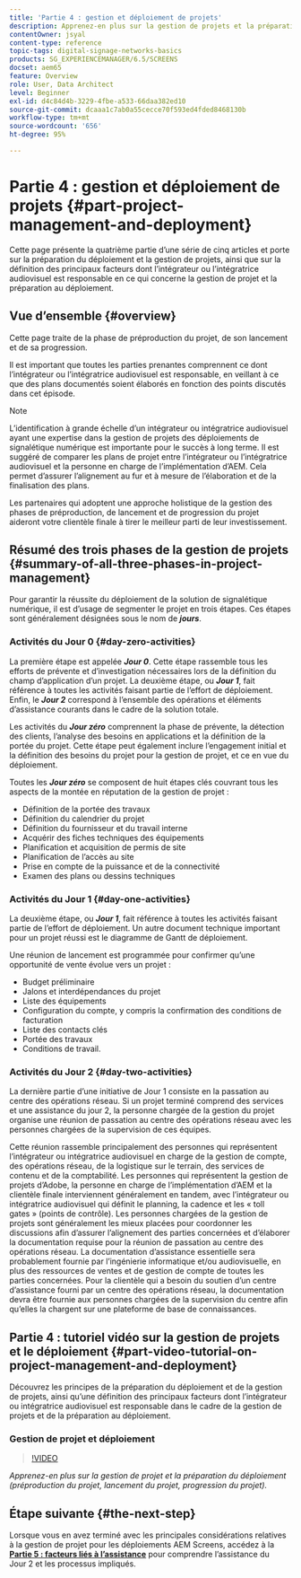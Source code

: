 ```yaml
---
title: 'Partie 4 : gestion et déploiement de projets'
description: Apprenez-en plus sur la gestion de projets et la préparation au déploiement (préproduction du projet, lancement du projet, progression du projet) pour AEM Screens.
contentOwner: jsyal
content-type: reference
topic-tags: digital-signage-networks-basics
products: SG_EXPERIENCEMANAGER/6.5/SCREENS
docset: aem65
feature: Overview
role: User, Data Architect
level: Beginner
exl-id: d4c84d4b-3229-4fbe-a533-66daa382ed10
source-git-commit: dcaaa1c7ab0a55cecce70f593ed4fded8468130b
workflow-type: tm+mt
source-wordcount: '656'
ht-degree: 95%

---
```


# Partie 4 : gestion et déploiement de projets {#part-project-management-and-deployment}

Cette page présente la quatrième partie d’une série de cinq articles et porte sur la préparation du déploiement et la gestion de projets, ainsi que sur la définition des principaux facteurs dont l’intégrateur ou l’intégratrice audiovisuel est responsable en ce qui concerne la gestion de projet et la préparation au déploiement.

## Vue d’ensemble {#overview}

Cette page traite de la phase de préproduction du projet, de son lancement et de sa progression.

Il est important que toutes les parties prenantes comprennent ce dont l’intégrateur ou l’intégratrice audiovisuel est responsable, en veillant à ce que des plans documentés soient élaborés en fonction des points discutés dans cet épisode.

>[!NOTE]
>
>L’identification à grande échelle d’un intégrateur ou intégratrice audiovisuel ayant une expertise dans la gestion de projets des déploiements de signalétique numérique est importante pour le succès à long terme. Il est suggéré de comparer les plans de projet entre l’intégrateur ou l’intégratrice audiovisuel et la personne en charge de l’implémentation d’AEM. Cela permet d’assurer l’alignement au fur et à mesure de l’élaboration et de la finalisation des plans. 
>
>Les partenaires qui adoptent une approche holistique de la gestion des phases de préproduction, de lancement et de progression du projet aideront votre clientèle finale à tirer le meilleur parti de leur investissement.

## Résumé des trois phases de la gestion de projets {#summary-of-all-three-phases-in-project-management}

Pour garantir la réussite du déploiement de la solution de signalétique numérique, il est d’usage de segmenter le projet en trois étapes. Ces étapes sont généralement désignées sous le nom de ***jours***.

### Activités du Jour 0 {#day-zero-activities}

La première étape est appelée ***Jour 0***. Cette étape rassemble tous les efforts de prévente et d’investigation nécessaires lors de la définition du champ d’application d’un projet. La deuxième étape, ou ***Jour 1***, fait référence à toutes les activités faisant partie de l’effort de déploiement. Enfin, le ***Jour 2*** correspond à l’ensemble des opérations et éléments d’assistance courants dans le cadre de la solution totale.

Les activités du ***Jour zéro*** comprennent la phase de prévente, la détection des clients, l’analyse des besoins en applications et la définition de la portée du projet. Cette étape peut également inclure l’engagement initial et la définition des besoins du projet pour la gestion de projet, et ce en vue du déploiement.

Toutes les ***Jour zéro*** se composent de huit étapes clés couvrant tous les aspects de la montée en réputation de la gestion de projet :

* Définition de la portée des travaux
* Définition du calendrier du projet
* Définition du fournisseur et du travail interne
* Acquérir des fiches techniques des équipements
* Planification et acquisition de permis de site
* Planification de l’accès au site
* Prise en compte de la puissance et de la connectivité
* Examen des plans ou dessins techniques

### Activités du Jour 1 {#day-one-activities}

La deuxième étape, ou ***Jour 1***, fait référence à toutes les activités faisant partie de l’effort de déploiement. Un autre document technique important pour un projet réussi est le diagramme de Gantt de déploiement.

Une réunion de lancement est programmée pour confirmer qu’une opportunité de vente évolue vers un projet :

* Budget préliminaire
* Jalons et interdépendances du projet
* Liste des équipements
* Configuration du compte, y compris la confirmation des conditions de facturation
* Liste des contacts clés
* Portée des travaux
* Conditions de travail.

### Activités du Jour 2 {#day-two-activities}

La dernière partie d’une initiative de Jour 1 consiste en la passation au centre des opérations réseau. Si un projet terminé comprend des services et une assistance du jour 2, la personne chargée de la gestion du projet organise une réunion de passation au centre des opérations réseau avec les personnes chargées de la supervision de ces équipes.

Cette réunion rassemble principalement des personnes qui représentent l’intégrateur ou intégratrice audiovisuel en charge de la gestion de compte, des opérations réseau, de la logistique sur le terrain, des services de contenu et de la comptabilité. Les personnes qui représentent la gestion de projets d’Adobe, la personne en charge de l’implémentation d’AEM et la clientèle finale interviennent généralement en tandem, avec l’intégrateur ou intégratrice audiovisuel qui définit le planning, la cadence et les « toll gates » (points de contrôle). Les personnes chargées de la gestion de projets sont généralement les mieux placées pour coordonner les discussions afin d’assurer l’alignement des parties concernées et d’élaborer la documentation requise pour la réunion de passation au centre des opérations réseau. La documentation d’assistance essentielle sera probablement fournie par l’ingénierie informatique et/ou audiovisuelle, en plus des ressources de ventes et de gestion de compte de toutes les parties concernées. Pour la clientèle qui a besoin du soutien d’un centre d’assistance fourni par un centre des opérations réseau, la documentation devra être fournie aux personnes chargées de la supervision du centre afin qu’elles la chargent sur une plateforme de base de connaissances.

## Partie 4 : tutoriel vidéo sur la gestion de projets et le déploiement {#part-video-tutorial-on-project-management-and-deployment}

Découvrez les principes de la préparation du déploiement et de la gestion de projets, ainsi qu’une définition des principaux facteurs dont l’intégrateur ou intégratrice audiovisuel est responsable dans le cadre de la gestion de projets et de la préparation au déploiement.

### Gestion de projet et déploiement

>[!VIDEO](https://video.tv.adobe.com/v/32793?captions=fre_fr)

*Apprenez-en plus sur la gestion de projet et la préparation du déploiement (préproduction du projet, lancement du projet, progression du projet).*

## Étape suivante {#the-next-step}

Lorsque vous en avez terminé avec les principales considérations relatives à la gestion de projet pour les déploiements AEM Screens, accédez à la **[Partie 5 : facteurs liés à l’assistance](support-considerations.md)** pour comprendre l’assistance du Jour 2 et les processus impliqués.
